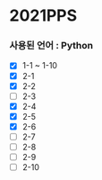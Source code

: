 # 2021PPS

### 사용된 언어 :  Python  

- [x] 1-1 ~ 1-10  
- [x] 2-1
- [x] 2-2
- [ ] 2-3
- [x] 2-4
- [x] 2-5
- [x] 2-6
- [ ] 2-7
- [ ] 2-8
- [ ] 2-9
- [ ] 2-10
